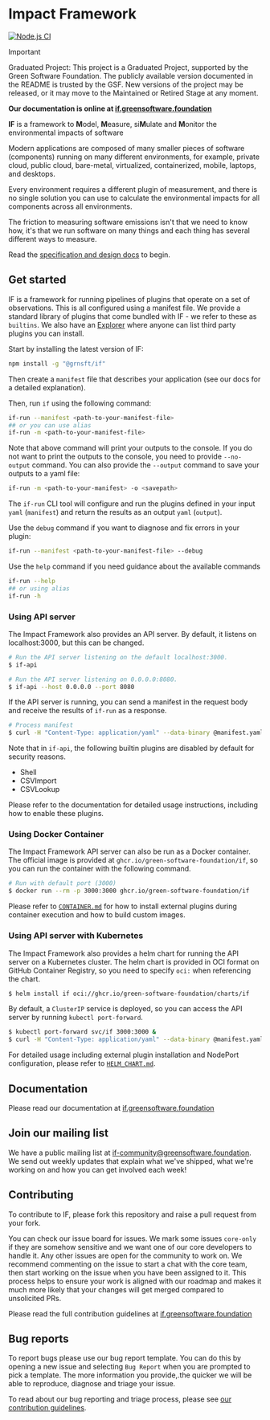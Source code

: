 # Impact Framework

[![Node.js CI](https://github.com/Green-Software-Foundation/if/actions/workflows/nodejs-ci.yml/badge.svg)](https://github.com/Green-Software-Foundation/if/actions/workflows/nodejs-ci.yml)

> [!IMPORTANT]
> Graduated Project: This project is a Graduated Project, supported by the Green Software Foundation. The publicly available version documented in the README is trusted by the GSF. New versions of the project may be released, or it may move to the Maintained or Retired Stage at any moment.

**Our documentation is online at [if.greensoftware.foundation](https://if.greensoftware.foundation/)**

**IF** is a framework to **M**odel, **M**easure, si**M**ulate and **M**onitor the environmental impacts of software

Modern applications are composed of many smaller pieces of software (components) running on many different environments, for example, private cloud, public cloud, bare-metal, virtualized, containerized, mobile, laptops, and desktops.

Every environment requires a different plugin of measurement, and there is no single solution you can use to calculate the environmental impacts for all components across all environments.

The friction to measuring software emissions isn't that we need to know how, it's that we run software on many things and each thing has several different ways to measure.

Read the [specification and design docs](https://if.greensoftware.foundation) to begin.

## Get started

IF is a framework for running pipelines of plugins that operate on a set of observations. This is all configured using a manifest file. We provide a standard library of plugins that come bundled with IF - we refer to these as `builtins`. We also have an [Explorer](https://explorer.if.greensoftware.foundation) where anyone can list third party plugins you can install.

Start by installing the latest version of IF:

```sh
npm install -g "@grnsft/if"
```

Then create a `manifest` file that describes your application (see our docs for a detailed explanation).

Then, run `if` using the following command:

```sh
if-run --manifest <path-to-your-manifest-file>
## or you can use alias
if-run -m <path-to-your-manifest-file>

```

Note that above command will print your outputs to the console. If you do not want to print the outputs to the console, you need to provide `--no-output` command. You can also provide the `--output` command to save your outputs to a yaml file:

```sh
if-run -m <path-to-your-manifest> -o <savepath>
```

The `if-run` CLI tool will configure and run the plugins defined in your input `yaml` (`manifest`) and return the results as an output `yaml` (`output`).

Use the `debug` command if you want to diagnose and fix errors in your plugin:

```sh
if-run --manifest <path-to-your-manifest-file> --debug
```

Use the `help` command if you need guidance about the available commands

```sh
if-run --help
## or using alias
if-run -h
```

### Using API server

The Impact Framework also provides an API server. By default, it listens on localhost:3000, but this can be changed.

```sh
# Run the API server listening on the default localhost:3000.
$ if-api

# Run the API server listening on 0.0.0.0:8080.
$ if-api --host 0.0.0.0 --port 8080
```

If the API server is running, you can send a manifest in the request body and receive the results of `if-run` as a response.

```sh
# Process manifest
$ curl -H "Content-Type: application/yaml" --data-binary @manifest.yaml http://localhost:3000/v1/run
```

Note that in `if-api`, the following builtin plugins are disabled by default for security reasons.
- Shell
- CSVImport
- CSVLookup

Please refer to the documentation for detailed usage instructions, including how to enable these plugins.

### Using Docker Container

The Impact Framework API server can also be run as a Docker container.
The official image is provided at `ghcr.io/green-software-foundation/if`, so you can run the container with the following command.

```sh
# Run with default port (3000)
$ docker run --rm -p 3000:3000 ghcr.io/green-software-foundation/if
```

Please refer to [`CONTAINER.md`](CONTAINER.md) for how to install external plugins during container execution and how to build custom images.

### Using API server with Kubernetes

The Impact Framework also provides a helm chart for running the API server on a Kubernetes cluster.
The helm chart is provided in OCI format on GitHub Container Registry, so you need to specify `oci:` when referencing the chart.

```sh
$ helm install if oci://ghcr.io/green-software-foundation/charts/if
```

By default, a `ClusterIP` service is deployed, so you can access the API server by running `kubectl port-forward`.

```sh
$ kubectl port-forward svc/if 3000:3000 &
$ curl -H "Content-Type: application/yaml" --data-binary @manifest.yaml http://localhost:3000/v1/run
```

For detailed usage including external plugin installation and NodePort configuration, please refer to [`HELM_CHART.md`](HELM_CHART.md).

## Documentation

Please read our documentation at [if.greensoftware.foundation](https://if.greensoftware.foundation/)

## Join our mailing list

We have a public mailing list at [if-community@greensoftware.foundation](https://groups.google.com/u/1/a/greensoftware.foundation/g/if-community). We send out weekly updates that explain what we've shipped, what we're working on and how you can get involved each week!

## Contributing

To contribute to IF, please fork this repository and raise a pull request from your fork.

You can check our issue board for issues. We mark some issues `core-only` if they are somehow sensitive and we want one of our core developers to handle it. Any other issues are open for the community to work on. We recommend commenting on the issue to start a chat with the core team, then start working on the issue when you have been assigned to it. This process helps to ensure your work is aligned with our roadmap and makes it much more likely that your changes will get merged compared to unsolicited PRs.

Please read the full contribution guidelines at [if.greensoftware.foundation](https://if.greensoftware.foundation/Contributing)

## Bug reports

To report bugs please use our bug report template. You can do this by opening a new issue and selecting `Bug Report` when you are prompted to pick a template. The more information you provide,.the quicker we will be able to reproduce, diagnose and triage your issue.

To read about our bug reporting and triage process, please see [our contribution guidelines](contributing.md#reporting-bugs).
